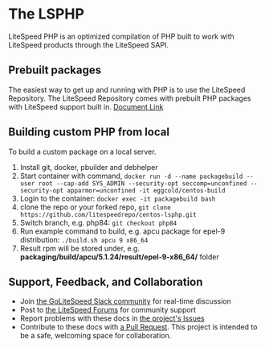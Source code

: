  
# The LSPHP
LiteSpeed PHP is an optimized compilation of PHP built to work with LiteSpeed products through the LiteSpeed SAPI.

## Prebuilt packages 
The easiest way to get up and running with PHP is to use the LiteSpeed Repository. The LiteSpeed Repository comes with prebuilt PHP packages with LiteSpeed support built in.
[Document Link](https://docs.litespeedtech.com/lsws/extapp/php/getting_started/)

## Building custom PHP from local
To build a custom package on a local server. 
1. Install git, docker, pbuilder and debhelper
2. Start container with command, `docker run -d --name packagebuild --user root --cap-add SYS_ADMIN --security-opt seccomp=unconfined --security-opt apparmor=unconfined -it eggcold/centos-build`
3. Login to the container: `docker exec -it packagebuild bash`
4. clone the repo or your forked repo, `git clone https://github.com/litespeedrepo/centos-lsphp.git`
5. Switch branch, e.g. php84: `git checkout php84`
6. Run example command to build, e.g. apcu package for epel-9 distribution: `./build.sh apcu 9 x86_64`
7. Result rpm will be stored under, e.g. **packaging/build/apcu/5.1.24/result/epel-9-x86_64/** folder

## Support, Feedback, and Collaboration

* Join [the GoLiteSpeed Slack community](https://litespeedtech.com/slack) for real-time discussion
* Post to [the LiteSpeed Forums](https://litespeedtech.com/support/forum/) for community support
* Report problems with these docs in [the project's Issues](https://github.com/litespeedrepo/debian-lsphp/issues)
* Contribute to these docs with [a Pull Request](https://github.com/litespeedrepo/debian-lsphp/pulls). This project is intended to be a safe, welcoming space for collaboration.
